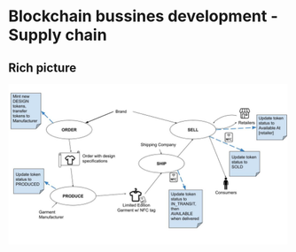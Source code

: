 # Blockchain bussines development - Supply chain

## Rich picture
![Preview rich picture](https://github.com/raduwolf12/Blockchain_bussines_development_supply_chain/blob/main/Rich%20Picture%20-%20Smart%20Contracts.jpg)

